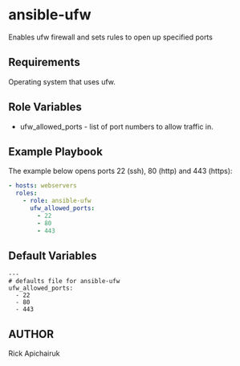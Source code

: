ansible-ufw
========

Enables ufw firewall and sets rules to open up specified ports

Requirements
------------

Operating system that uses ufw.

Role Variables
--------------

* ufw_allowed_ports - list of port numbers to allow traffic in.

Example Playbook
-------------------------

The example below opens ports 22 (ssh), 80 (http) and 443 (https):

```yaml
- hosts: webservers
  roles:
    - role: ansible-ufw
      ufw_allowed_ports:
        - 22
        - 80
        - 443
```

Default Variables
-----------------

```
---
# defaults file for ansible-ufw
ufw_allowed_ports:
  - 22
  - 80
  - 443
```

AUTHOR
------

Rick Apichairuk
